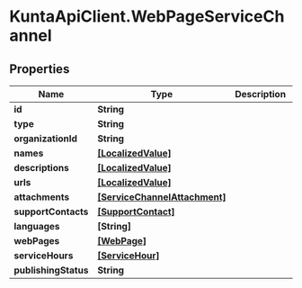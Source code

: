 # KuntaApiClient.WebPageServiceChannel

## Properties
Name | Type | Description | Notes
------------ | ------------- | ------------- | -------------
**id** | **String** |  | [optional] 
**type** | **String** |  | [optional] 
**organizationId** | **String** |  | [optional] 
**names** | [**[LocalizedValue]**](LocalizedValue.md) |  | [optional] 
**descriptions** | [**[LocalizedValue]**](LocalizedValue.md) |  | [optional] 
**urls** | [**[LocalizedValue]**](LocalizedValue.md) |  | [optional] 
**attachments** | [**[ServiceChannelAttachment]**](ServiceChannelAttachment.md) |  | [optional] 
**supportContacts** | [**[SupportContact]**](SupportContact.md) |  | [optional] 
**languages** | **[String]** |  | [optional] 
**webPages** | [**[WebPage]**](WebPage.md) |  | [optional] 
**serviceHours** | [**[ServiceHour]**](ServiceHour.md) |  | [optional] 
**publishingStatus** | **String** |  | [optional] 


